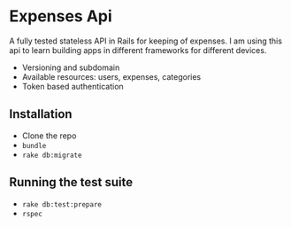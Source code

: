 # Expenses Api

A fully tested stateless API in Rails for keeping of expenses. I am using this api to learn building apps in different frameworks for different devices.
* Versioning and subdomain
* Available resources: users, expenses, categories
* Token based authentication

## Installation

* Clone the repo
* `bundle`
* `rake db:migrate`

## Running the test suite

* `rake db:test:prepare`
* `rspec`
